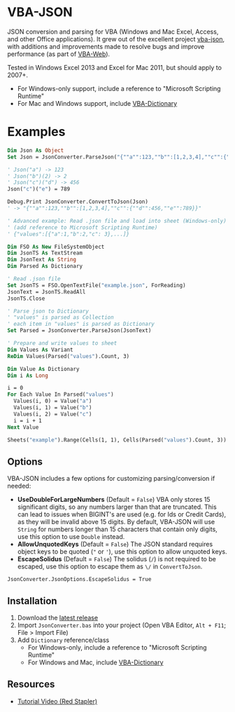 # VBA-JSON

JSON conversion and parsing for VBA (Windows and Mac Excel, Access, and other Office applications).
It grew out of the excellent project [vba-json](https://code.google.com/p/vba-json/),
with additions and improvements made to resolve bugs and improve performance (as part of [VBA-Web](https://github.com/VBA-tools/VBA-Web)).

Tested in Windows Excel 2013 and Excel for Mac 2011, but should apply to 2007+.

- For Windows-only support, include a reference to "Microsoft Scripting Runtime"
- For Mac and Windows support, include [VBA-Dictionary](https://github.com/VBA-tools/VBA-Dictionary)

# Examples

```vb
Dim Json As Object
Set Json = JsonConverter.ParseJson("{""a"":123,""b"":[1,2,3,4],""c"":{""d"":456}}")

' Json("a") -> 123
' Json("b")(2) -> 2
' Json("c")("d") -> 456
Json("c")("e") = 789

Debug.Print JsonConverter.ConvertToJson(Json)
' -> "{""a"":123,""b"":[1,2,3,4],""c"":{""d"":456,""e"":789}}"
```

```vb
' Advanced example: Read .json file and load into sheet (Windows-only)
' (add reference to Microsoft Scripting Runtime)
' {"values":[{"a":1,"b":2,"c": 3},...]}

Dim FSO As New FileSystemObject
Dim JsonTS As TextStream
Dim JsonText As String
Dim Parsed As Dictionary

' Read .json file
Set JsonTS = FSO.OpenTextFile("example.json", ForReading)
JsonText = JsonTS.ReadAll
JsonTS.Close

' Parse json to Dictionary
' "values" is parsed as Collection
' each item in "values" is parsed as Dictionary
Set Parsed = JsonConverter.ParseJson(JsonText)

' Prepare and write values to sheet
Dim Values As Variant
ReDim Values(Parsed("values").Count, 3)

Dim Value As Dictionary
Dim i As Long

i = 0
For Each Value In Parsed("values")
  Values(i, 0) = Value("a")
  Values(i, 1) = Value("b")
  Values(i, 2) = Value("c")
  i = i + 1
Next Value

Sheets("example").Range(Cells(1, 1), Cells(Parsed("values").Count, 3)) = Values
```

## Options

VBA-JSON includes a few options for customizing parsing/conversion if needed:

- __UseDoubleForLargeNumbers__ (Default = `False`) VBA only stores 15 significant digits, so any numbers larger than that are truncated.
  This can lead to issues when BIGINT's are used (e.g. for Ids or Credit Cards), as they will be invalid above 15 digits.
  By default, VBA-JSON will use `String` for numbers longer than 15 characters that contain only digits, use this option to use `Double` instead.
- __AllowUnquotedKeys__ (Default = `False`) The JSON standard requires object keys to be quoted (`"` or `'`), use this option to allow unquoted keys.
- __EscapeSolidus__ (Default = `False`) The solidus (`/`) is not required to be escaped, use this option to escape them as `\/` in `ConvertToJson`.

```VB.net
JsonConverter.JsonOptions.EscapeSolidus = True
```

## Installation

1. Download the [latest release](https://github.com/VBA-tools/VBA-JSON/releases)
2. Import `JsonConverter.bas` into your project (Open VBA Editor, `Alt + F11`; File > Import File)
3. Add `Dictionary` reference/class
   - For Windows-only, include a reference to "Microsoft Scripting Runtime"
   - For Windows and Mac, include [VBA-Dictionary](https://github.com/VBA-tools/VBA-Dictionary)

## Resources

- [Tutorial Video (Red Stapler)](https://youtu.be/CFFLRmHsEAs)
